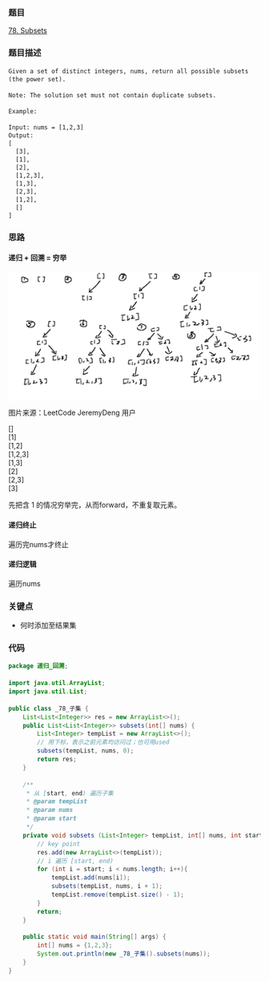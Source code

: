 ### 题目
[78. Subsets](https://leetcode.com/problems/subsets/)
### 题目描述
```
Given a set of distinct integers, nums, return all possible subsets (the power set).

Note: The solution set must not contain duplicate subsets.

Example:

Input: nums = [1,2,3]
Output:
[
  [3],
  [1],
  [2],
  [1,2,3],
  [1,3],
  [2,3],
  [1,2],
  []
]
```
### 思路
#### 递归 + 回溯 = 穷举
![pic](https://github.com/zhangbotong/LeetCode/blob/master/assets/78.png)

图片来源：LeetCode JeremyDeng 用户

[]  
[1]  
[1,2]  
[1,2,3]  
[1,3]  
[2]  
[2,3]  
[3]

先把含 1 的情况穷举完，从而forward，不重复取元素。

#### 递归终止
遍历完nums才终止
#### 递归逻辑
遍历nums
### 关键点
* 何时添加至结果集

### 代码
```java
package 递归_回溯;

import java.util.ArrayList;
import java.util.List;

public class _78_子集 {
    List<List<Integer>> res = new ArrayList<>();
    public List<List<Integer>> subsets(int[] nums) {
        List<Integer> tempList = new ArrayList<>();
        // 用下标，表示之前元素均访问过；也可用used
        subsets(tempList, nums, 0);
        return res;
    }

    /**
     * 从 [start, end) 遍历子集
     * @param tempList
     * @param nums
     * @param start
     */
    private void subsets (List<Integer> tempList, int[] nums, int start){
        // key point
        res.add(new ArrayList<>(tempList));
        // i 遍历 [start, end)
        for (int i = start; i < nums.length; i++){
            tempList.add(nums[i]);
            subsets(tempList, nums, i + 1);
            tempList.remove(tempList.size() - 1);
        }
        return;
    }

    public static void main(String[] args) {
        int[] nums = {1,2,3};
        System.out.println(new _78_子集().subsets(nums));
    }
}
```